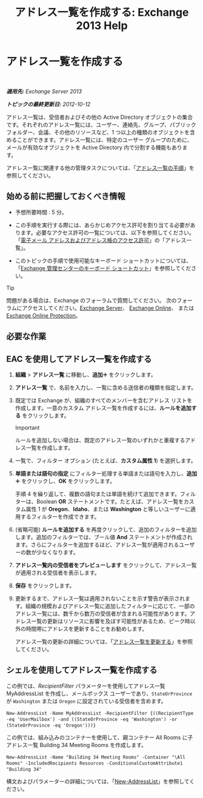 ﻿---
title: 'アドレス一覧を作成する: Exchange 2013 Help'
TOCTitle: アドレス一覧を作成する
ms:assetid: e86ba1b7-c41c-4050-bc29-13996cf53c59
ms:mtpsurl: https://technet.microsoft.com/ja-jp/library/Bb125036(v=EXCHG.150)
ms:contentKeyID: 49896534
ms.date: 05/23/2018
mtps_version: v=EXCHG.150
f1_keywords:
- Microsoft.Exchange.Management.SnapIn.Esm.OrganizationConfiguration.Mailbox.NewAddressListWizardForm.AddressListIntroductionPage
ms.translationtype: MT
---

# アドレス一覧を作成する

 

_**適用先:** Exchange Server 2013_

_**トピックの最終更新日:** 2012-10-12_

アドレス一覧は、受信者およびその他の Active Directory オブジェクトの集合です。それぞれのアドレス一覧には、ユーザー、連絡先、グループ、パブリック フォルダー、会議、その他のリソースなど、1 つ以上の種類のオブジェクトを含めることができます。アドレス一覧には、特定のユーザー グループのために、メールが有効なオブジェクトを Active Directory 内で分割する機能もあります。

アドレス一覧に関連する他の管理タスクについては、「[アドレス一覧の手順](address-list-procedures-exchange-2013-help.md)」を参照してください。

## 始める前に把握しておくべき情報

  - 予想所要時間 : 5 分。

  - この手順を実行する際には、あらかじめアクセス許可を割り当てる必要があります。必要なアクセス許可の一覧については、以下を参照してください。「[電子メール アドレスおよびアドレス帳のアクセス許可](email-address-and-address-book-permissions-exchange-2013-help.md)」の「アドレス一覧」。

  - このトピックの手順で使用可能なキーボード ショートカットについては、「[Exchange 管理センターのキーボード ショートカット](keyboard-shortcuts-in-the-exchange-admin-center-exchange-online-protection-help.md)」を参照してください。


> [!TIP]
> 問題がある場合は、Exchange のフォーラムで質問してください。 次のフォーラムにアクセスしてください。<A href="https://go.microsoft.com/fwlink/p/?linkid=60612">Exchange Server</A>、 <A href="https://go.microsoft.com/fwlink/p/?linkid=267542">Exchange Online</A>、 または <A href="https://go.microsoft.com/fwlink/p/?linkid=285351">Exchange Online Protection</A>。



## 必要な作業

## EAC を使用してアドレス一覧を作成する

1.  <strong>組織</strong> \> <strong>アドレス一覧</strong> に移動し、<strong>追加</strong>![\[追加\] アイコン](images/JJ218640.c1e75329-d6d7-4073-a27d-498590bbb558(EXCHG.150).gif "[追加] アイコン") をクリックします。

2.  <strong>アドレス一覧</strong> で、名前を入力し、一覧に含める送信者の種類を指定します。

3.  既定では Exchange が、組織のすべてのメンバーを含むアドレス リストを作成します。一意のカスタム アドレス一覧を作成するには、<strong>ルールを追加する</strong> をクリックします。
    

    > [!IMPORTANT]
    > ルールを追加しない場合は、既定のアドレス一覧のいずれかと重複するアドレス一覧を作成します。



4.  一覧で、フィルター オプション (たとえば、<strong>カスタム属性 1</strong>) を選択します。

5.  <strong>単語または語句の指定</strong> にフィルター処理する単語または語句を入力し、<strong>追加</strong>![\[追加\] アイコン](images/JJ218640.c1e75329-d6d7-4073-a27d-498590bbb558(EXCHG.150).gif "[追加] アイコン") をクリックし、<strong>OK</strong> をクリックします。
    
    手順 4 を繰り返して、複数の語句または単語を続けて追加できます。フィルターは、Boolean **OR** ステートメントです。たとえば、アドレス一覧をカスタム属性 1 が **Oregon**、**Idaho**、または **Washington** と等しいユーザーに適用するフィルターを作成できます。

6.  (省略可能) <strong>ルールを追加する</strong> を再度クリックして、追加のフィルターを追加します。追加のフィルターでは、ブール値 **And** ステートメントが作成されます。さらにフィルターを追加するほど、アドレス一覧が適用されるユーザーの数が少なくなります。

7.  <strong>アドレス一覧内の受信者をプレビューします</strong> をクリックして、アドレス一覧が適用される受信者を表示します。

8.  <strong>保存</strong> をクリックします。

9.  更新するまで、アドレス一覧は適用されないことを示す警告が表示されます。組織の規模およびアドレス一覧に追加したフィルターに応じて、一部のアドレス一覧には、数千から数万の受信者が含まれる可能性があります。アドレス一覧の更新はリソースに影響を及ぼす可能性があるため、ピーク時以外の時間帯にアドレスを更新することをお勧めします。
    
    アドレス一覧の更新の詳細については、「[アドレス一覧を更新する](update-an-address-list-exchange-2013-help.md)」を参照してください。

## シェルを使用してアドレス一覧を作成する

この例では、*RecipientFilter* パラメーターを使用してアドレス一覧 MyAddressList を作成し、メールボックス ユーザーであり、`StateOrProvince` が `Washington` または `Oregon` に設定されている受信者を含めます。

    New-AddressList -Name MyAddressList -RecipientFilter {((RecipientType -eq 'UserMailbox') -and ((StateOrProvince -eq 'Washington') -or (StateOrProvince -eq 'Oregon')))}

この例では、組み込みのコンテナーを使用して、親コンテナー All Rooms に子アドレス一覧 Building 34 Meeting Rooms を作成します。

    New-AddressList -Name "Building 34 Meeting Rooms" -Container "\All Rooms" -IncludedRecipients Resources -ConditionalCustomAttribute1 "Building 34"

構文およびパラメーターの詳細については、「[New-AddressList](https://technet.microsoft.com/ja-jp/library/aa996912\(v=exchg.150\))」を参照してください。

